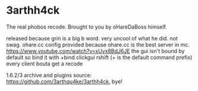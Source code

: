 # 3arthh4ck
The real phobos recode. Brought to you by oHareDaBoss himself.

released because grin is a big b word. very uncool of what he did.
not swag.
ohare.cc config provided because ohare.cc is the best server in mc.
https://www.youtube.com/watch?v=xUyx8BdJ6JE
the gui isn't bound by default so bind it with +bind clickgui rshift (+ is the default command prefix)
every client bouta get a recode

1.6.2/3 archive and plugins source: https://github.com/3arthqu4ke/3arthh4ck, bye!
